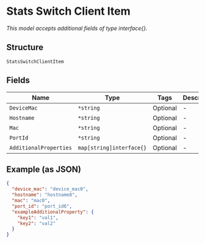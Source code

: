 
# Stats Switch Client Item

*This model accepts additional fields of type interface{}.*

## Structure

`StatsSwitchClientItem`

## Fields

| Name | Type | Tags | Description |
|  --- | --- | --- | --- |
| `DeviceMac` | `*string` | Optional | - |
| `Hostname` | `*string` | Optional | - |
| `Mac` | `*string` | Optional | - |
| `PortId` | `*string` | Optional | - |
| `AdditionalProperties` | `map[string]interface{}` | Optional | - |

## Example (as JSON)

```json
{
  "device_mac": "device_mac0",
  "hostname": "hostname8",
  "mac": "mac0",
  "port_id": "port_id6",
  "exampleAdditionalProperty": {
    "key1": "val1",
    "key2": "val2"
  }
}
```

